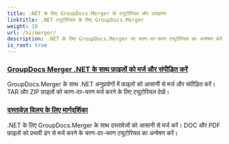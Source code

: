 ```yaml
---
title: .NET के लिए GroupDocs.Merger के ट्यूटोरियल और उदाहरण
linktitle: .NET ट्यूटोरियल के लिए GroupDocs.Merger
weight: 10
url: /hi/merger/
description: .NET के लिए GroupDocs.Merger पर चरण-दर-चरण ट्यूटोरियल का अन्वेषण करें ताकि दस्तावेज़ों को आसानी से मर्ज, विभाजित, पुनर्व्यवस्थित और प्रबंधित किया जा सके। विस्तृत उदाहरणों और विशेषज्ञ मार्गदर्शन के साथ दस्तावेज़ हेरफेर में महारत हासिल करें।
is_root: true
---
```

### [GroupDocs Merger .NET के साथ फ़ाइलों को मर्ज और संपीड़ित करें](./merge-and-compress-files/)
GroupDocs.Merger के साथ .NET अनुप्रयोगों में फ़ाइलों को आसानी से मर्ज और संपीड़ित करें। TAR और ZIP फ़ाइलों को चरण-दर-चरण मर्ज करने के लिए ट्यूटोरियल देखें।
### [दस्तावेज़ विलय के लिए मार्गदर्शिका](./guide-to-document-merging/)
.NET के लिए GroupDocs.Merger के साथ दस्तावेज़ों को आसानी से मर्ज करें। DOC और PDF फ़ाइलों को प्रभावी ढंग से मर्ज करने के चरण-दर-चरण ट्यूटोरियल का अन्वेषण करें।